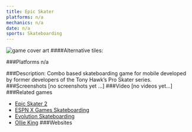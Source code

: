 ```yaml
---
title: Epic Skater
platforms: n/a
mechanics: n/a
date: n/a
sports: Skateboarding
---
```

![game cover art](//images.igdb.com/igdb/image/upload/t_cover_big/icpynypaod72thtodmvg.jpg "Logo Title Text 1")
####Alternative tiles:

###Platforms
n/a

###Description:
Combo based skateboarding game for mobile developed by former developers of the Tony Hawk’s Pro Skater series.
###Screenshots
[no screenshots yet ...]
###Video
[no videos yet...]
###Related games
* [Epic Skater 2](/games/epic-skater-2-71452/)
* [ESPN X Games Skateboarding](/games/espn-x-games-skateboarding-6398/)
* [Evolution Skateboarding](/games/evolution-skateboarding-3908/)
* [Ollie King](/games/ollie-king-24494/)
###Websites

